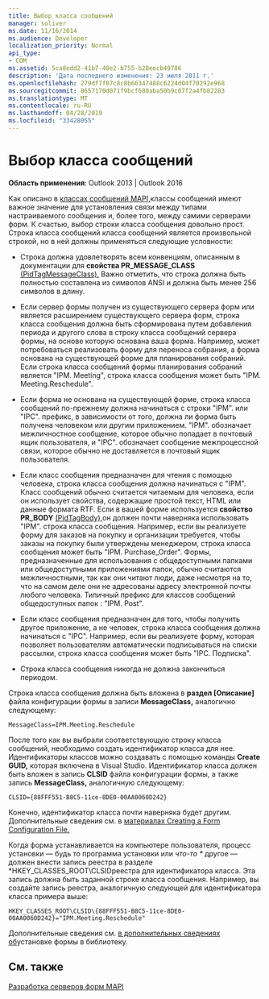 ```yaml
---
title: Выбор класса сообщений
manager: soliver
ms.date: 11/16/2014
ms.audience: Developer
localization_priority: Normal
api_type:
- COM
ms.assetid: 5ca8edd2-41b7-40e2-b755-b28eecb49786
description: 'Дата последнего изменения: 23 июля 2011 г.'
ms.openlocfilehash: 279df7f07c8c8b66347488c6224d04f70292e968
ms.sourcegitcommit: 8657170d071f9bcf680aba50b9c07f2a4fb82283
ms.translationtype: MT
ms.contentlocale: ru-RU
ms.lasthandoff: 04/28/2019
ms.locfileid: "33428055"
---
```

# <a name="choosing-a-message-class"></a>Выбор класса сообщений

  
  
**Область применения**: Outlook 2013 | Outlook 2016 
  
Как описано в [классах сообщений MAPI,](mapi-message-classes.md)классы сообщений имеют важное значение для установления связи между типами настраиваемого сообщения и, более того, между самими серверами форм. К счастью, выбор строки класса сообщения довольно прост. Строка класса сообщений класса сообщений является произвольной строкой, но в ней должны применяться следующие условности:
  
- Строка должна удовлетворять всем конвенциям, описанным в документации для **свойства PR_MESSAGE_CLASS** [(PidTagMessageClass).](pidtagmessageclass-canonical-property.md) Важно отметить, что строка должна быть полностью составлена из символов ANSI и должна быть менее 256 символов в длину.
    
- Если сервер формы получен из существующего сервера форм или является расширением существующего сервера форм, строка класса сообщения должна быть сформирована путем добавления периода и другого слова в строку класса сообщений сервера формы, на основе которую основана ваша форма. Например, может потребоваться реализовать форму для переноса собрания, а форма основана на существующей форме для планирования собраний. Если строка класса сообщений формы планирования собраний является "IPM. Meeting", строка класса сообщения может быть "IPM. Meeting.Reschedule".
    
- Если форма не основана на существующей форме, строка класса сообщений по-прежнему должна начинаться с строки "IPM". или "IPC". префикс, в зависимости от того, должна ли форма быть получена человеком или другим приложением. "IPM". обозначает межличностное сообщение, которое обычно попадает в почтовый ящик пользователя, и "IPC". обозначает сообщение межпроцессной связи, которое обычно не доставляется в почтовый ящик пользователя.
    
- Если класс сообщения предназначен для чтения с помощью человека, строка класса сообщения должна начинаться с "IPM". Класс сообщений обычно считается читаемым для человека, если он использует свойства, содержащие простой текст, HTML или данные формата RTF. Если в вашей форме используется **свойство PR_BODY** [(PidTagBody),](pidtagbody-canonical-property.md)он должен почти наверняка использовать "IPM". строка класса сообщения. Например, если вы реализуете форму для заказов на покупку и организации требуется, чтобы заказы на покупку были утверждены менеджером, строка класса сообщения может быть "IPM. Purchase_Order". Формы, предназначенные для использования с общедоступными папками или общедоступными приложениями папок, обычно считаются межличностными, так как они читают люди, даже несмотря на то, что на самом деле они не адресованы адресу электронной почты любого человека. Типичный префикс для классов сообщений общедоступных папок : "IPM. Post". 
    
- Если класс сообщения предназначен для того, чтобы получить другое приложение, а не человек, строка класса сообщения должна начинаться с "IPC". Например, если вы реализуете форму, которая позволяет пользователям автоматически подписываться на списки рассылки, строка класса сообщения может быть "IPC. Подписка".
    
- Строка класса сообщения никогда не должна закончиться периодом.
    
Строка класса сообщения должна быть вложена в **раздел [Описание]** файла конфигурации формы в записи **MessageClass,** аналогично следующему: 
  
 `MessageClass=IPM.Meeting.Reschedule`
  
После того как вы выбрали соответствующую строку класса сообщений, необходимо создать идентификатор класса для нее. Идентификаторы классов можно создавать с помощью команды **Create GUID,** которая включена в Visual Studio. Идентификатор класса должен быть вложен в запись **CLSID** файла конфигурации формы, а также запись **MessageClass,** аналогичную следующему: 
  
 `CLSID={88FFF551-B8C5-11ce-8DE0-00AA0060D242}`
  
Конечно, идентификатор класса почти наверняка будет другим. Дополнительные сведения см. в [материалах Creating a Form Configuration File.](creating-a-form-configuration-file.md)
  
Когда форма устанавливается на компьютере пользователя, процесс установки — будь то программа установки или *что-то \** другое — должен внести запись реестра в разделе *HKEY_CLASSES_ROOT\CLSIDреестра для идентификатора класса. Эта запись должна быть заданной строке класса сообщения. Например, вы создайте запись реестра, аналогичную следующей для идентификатора класса примера выше: 
  
 `HKEY_CLASSES_ROOT\CLSID\{88FFF551-B8C5-11ce-8DE0-00AA0060D242}="IPM.Meeting.Reschedule"`
  
Дополнительные сведения см. [в дополнительных сведениях об](installing-a-form-into-a-library.md)установке формы в библиотеку.
  
## <a name="see-also"></a>См. также



[Разработка серверов форм MAPI](developing-mapi-form-servers.md)

